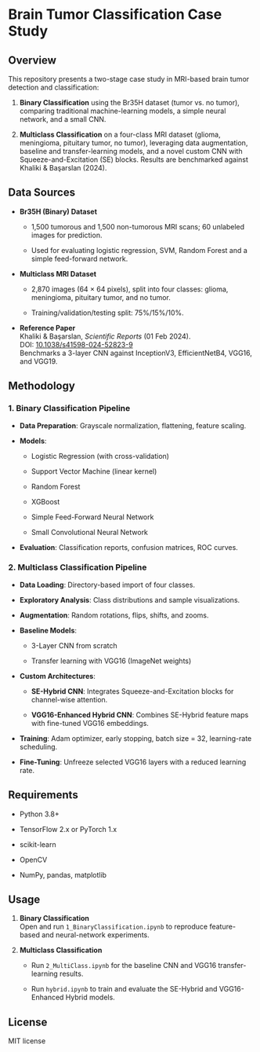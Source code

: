 Brain Tumor Classification Case Study
=====================================

Overview
--------

This repository presents a two-stage case study in MRI-based brain tumor detection and classification:

1.  **Binary Classification** using the Br35H dataset (tumor vs. no tumor), comparing traditional machine-learning models, a simple neural network, and a small CNN.

2.  **Multiclass Classification** on a four-class MRI dataset (glioma, meningioma, pituitary tumor, no tumor), leveraging data augmentation, baseline and transfer-learning models, and a novel custom CNN with Squeeze-and-Excitation (SE) blocks. Results are benchmarked against Khaliki & Başarslan (2024).

Data Sources
------------

-   **Br35H (Binary) Dataset**

    -   1,500 tumorous and 1,500 non-tumorous MRI scans; 60 unlabeled images for prediction.

    -   Used for evaluating logistic regression, SVM, Random Forest and a simple feed-forward network.

-   **Multiclass MRI Dataset**

    -   2,870 images (64 × 64 pixels), split into four classes: glioma, meningioma, pituitary tumor, and no tumor.

    -   Training/validation/testing split: 75%/15%/10%.

-   **Reference Paper**\
    Khaliki & Başarslan, *Scientific Reports* (01 Feb 2024).\
    DOI: [10.1038/s41598-024-52823-9](https://www.nature.com/articles/s41598-024-52823-9)\
    Benchmarks a 3-layer CNN against InceptionV3, EfficientNetB4, VGG16, and VGG19.

Methodology
-----------

### 1\. Binary Classification Pipeline

-   **Data Preparation**: Grayscale normalization, flattening, feature scaling.

-   **Models**:

    -   Logistic Regression (with cross-validation)

    -   Support Vector Machine (linear kernel)

    -   Random Forest

    -   XGBoost

    -   Simple Feed-Forward Neural Network

    -   Small Convolutional Neural Network

-   **Evaluation**: Classification reports, confusion matrices, ROC curves.

### 2\. Multiclass Classification Pipeline

-   **Data Loading**: Directory-based import of four classes.

-   **Exploratory Analysis**: Class distributions and sample visualizations.

-   **Augmentation**: Random rotations, flips, shifts, and zooms.

-   **Baseline Models**:

    -   3-Layer CNN from scratch

    -   Transfer learning with VGG16 (ImageNet weights)

-   **Custom Architectures**:

    -   **SE-Hybrid CNN**: Integrates Squeeze-and-Excitation blocks for channel-wise attention.

    -   **VGG16-Enhanced Hybrid CNN**: Combines SE-Hybrid feature maps with fine-tuned VGG16 embeddings.

-   **Training**: Adam optimizer, early stopping, batch size = 32, learning-rate scheduling.

-   **Fine-Tuning**: Unfreeze selected VGG16 layers with a reduced learning rate.

Requirements
------------

-   Python 3.8+

-   TensorFlow 2.x or PyTorch 1.x

-   scikit-learn

-   OpenCV

-   NumPy, pandas, matplotlib

Usage
-----

1.  **Binary Classification**\
    Open and run `1_BinaryClassification.ipynb` to reproduce feature-based and neural-network experiments.

2.  **Multiclass Classification**

    -   Run `2_MultiClass.ipynb` for the baseline CNN and VGG16 transfer-learning results.

    -   Run `hybrid.ipynb` to train and evaluate the SE-Hybrid and VGG16-Enhanced Hybrid models.


License
-----
MIT license
